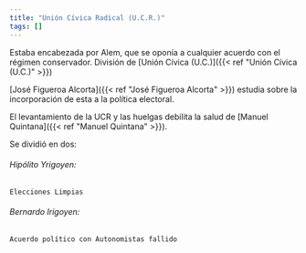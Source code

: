 ```yaml
---
title: "Unión Cívica Radical (U.C.R.)"
tags: []
---
```

Estaba encabezada por Alem, que se oponía a cualquier acuerdo con el régimen conservador. División de [Unión Cívica (U.C.)]({{< ref "Unión Cívica (U.C.)" >}})
 
 [José Figueroa Alcorta]({{< ref "José Figueroa Alcorta" >}}) estudia sobre la incorporación de esta a la política electoral.
 
El levantamiento de la UCR y las huelgas debilita la salud de [Manuel Quintana]({{< ref "Manuel Quintana" >}}). 

Se dividió en dos:
###### Hipólito Yrigoyen:  
	Elecciones Limpias
###### Bernardo Irigoyen:
	Acuerdo político con Autonomistas fallido